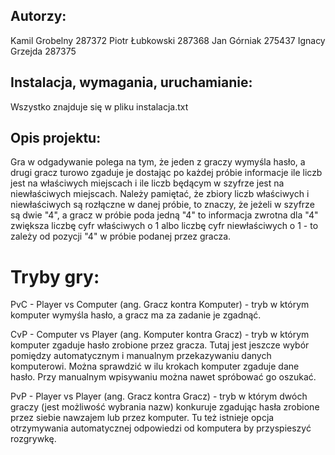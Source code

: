 ## Autorzy:

Kamil Grobelny 287372 
Piotr Łubkowski 287368
Jan Górniak 275437
Ignacy Grzejda 287375

## Instalacja, wymagania, uruchamianie:
Wszystko znajduje się w pliku instalacja.txt

## Opis projektu: 
Gra w odgadywanie polega na tym, że jeden z graczy wymyśla hasło, a drugi gracz turowo zgaduje je dostając po każdej próbie informacje ile liczb jest na właściwych miejscach i ile liczb będącym w szyfrze jest na niewłaściwych miejscach.
Należy pamiętać, że zbiory liczb właściwych i niewłaściwych są rozłączne w danej próbie, to znaczy, że jeżeli w szyfrze są dwie "4", a gracz w próbie poda jedną "4" to informacja zwrotna dla "4" zwiększa liczbę cyfr właściwych o 1 albo liczbę cyfr niewłaściwych o 1 - to zależy od pozycji "4" w próbie podanej przez gracza.
# Tryby gry:
PvC - Player vs Computer (ang. Gracz kontra Komputer) - tryb w którym komputer wymyśla hasło, a gracz ma za zadanie je zgadnąć. 

CvP - Computer vs Player (ang. Komputer kontra Gracz) - tryb w którym komputer zgaduje hasło zrobione przez gracza. 
Tutaj jest jeszcze wybór pomiędzy automatycznym i manualnym przekazywaniu danych komputerowi. Można sprawdzić w ilu krokach komputer zgaduje dane hasło. Przy manualnym wpisywaniu można nawet spróbować go oszukać.

PvP - Player vs Player (ang. Gracz kontra Gracz) - tryb w którym dwóch graczy (jest możliwość wybrania nazw) konkuruje zgadując hasła zrobione przez siebie nawzajem lub przez komputer.
Tu też istnieje opcja otrzymywania automatycznej odpowiedzi od komputera by przyspieszyć rozgrywkę. 

